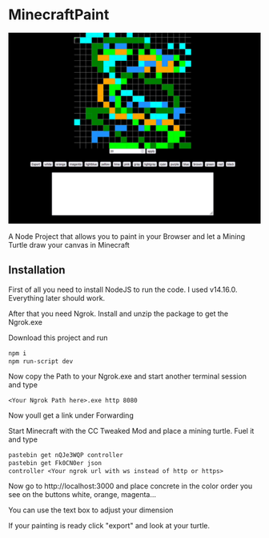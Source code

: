 ﻿# MinecraftPaint

![vid](./public/image.png)

A Node Project that allows you to paint in your Browser and let a Mining Turtle draw your canvas in Minecraft

## Installation

First of all you need to install NodeJS to run the code. I used v14.16.0. Everything later should work.

After that you need Ngrok. Install and unzip the package to get the Ngrok.exe

Download this project and run

```
npm i
npm run-script dev
```

Now copy the Path to your Ngrok.exe
and start another terminal session and type

```
<Your Ngrok Path here>.exe http 8080
```

Now youll get a link under Forwarding

Start Minecraft with the CC Tweaked Mod and place a mining turtle.
Fuel it and type

```
pastebin get nQJe3WQP controller
pastebin get Fk0CN0er json
controller <Your ngrok url with ws instead of http or https>
```

Now go to http://localhost:3000 and place concrete in the color order you see on the buttons white, orange, magenta...

You can use the text box to adjust your dimension

If your painting is ready click "export" and look at your turtle.
